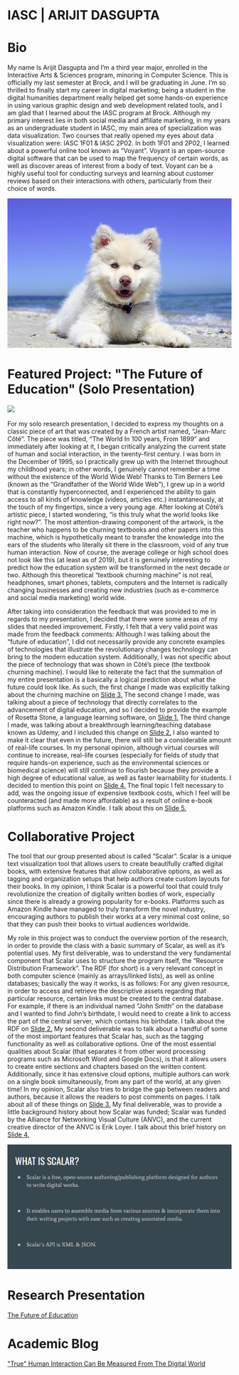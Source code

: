 # IASC | ARIJIT DASGUPTA

# Bio

My name Is Arijit Dasgupta and I’m a third year major, enrolled in the Interactive Arts & Sciences program, minoring in Computer Science. This is officially my last semester at Brock, and I will be graduating in June. I’m so thrilled to finally start my career in digital marketing; being a student in the digital humanities department really helped get some hands-on experience in using various graphic design and web development related tools, and I am glad that I learned about the IASC program at Brock. Although my primary interest lies in both social media and affiliate marketing, in my years as an undergraduate student in IASC, my main area of specialization was data visualization. Two courses that really opened my eyes about data visualization were: IASC 1F01 & IASC 2P02. In both 1F01 and 2P02, I learned about a powerful online tool known as “Voyant”. Voyant is an open-source digital software that can be used to map the frequency of certain words, as well as discover areas of interest from a body of text. Voyant can be a highly useful tool for conducting surveys and learning about customer reviews based on their interactions with others, particularly from their choice of words.

![](images/dog.jpg)

# Featured Project: "The Future of Education" (Solo Presentation)

![](https://images.boredomfiles.com/wp-content/uploads/2017/06/1-future.jpg)

For my solo research presentation, I decided to express my thoughts on a classic piece of art that was created by a French artist named, “Jean-Marc Côté”. The piece was titled, “The World In 100 years, From 1899” and immediately after looking at it, I began critically analyzing the current state of human and social interaction, in the twenty-first century. I was born in the December of 1995, so I practically grew up with the Internet throughout my childhood years; in other words, I genuinely cannot remember a time without the existence of the World Wide Web! Thanks to Tim Berners Lee (known as the “Grandfather of the World Wide Web”), I grew up in a world that is constantly hyperconnected, and I experienced the ability to gain access to all kinds of knowledge (videos, articles etc.) instantaneously, at the touch of my fingertips, since a very young age. After looking at Côté’s artistic piece, I started wondering, “is this truly what the world looks like right now?”. The most attention-drawing component of the artwork, is the teacher who happens to be churning textbooks and other papers into this machine, which is hypothetically meant to transfer the knowledge into the ears of the students who literally sit there in the classroom, void of any true human interaction. Now of course, the average college or high school does not look like this (at least as of 2019), but it is genuinely interesting to predict how the education system will be transformed in the next decade or two. Although this theoretical “textbook churning machine” is not real, headphones, smart phones, tablets, computers and the Internet is radically changing businesses and creating new industries (such as e-commerce and social media marketing) world wide.

After taking into consideration the feedback that was provided to me in regards to my presentation, I decided that there were some areas of my slides that needed improvement. Firstly, I felt that a very valid point was made from the feedback comments: Although I was talking about the “future of education”, I did not necessarily provide any concrete examples of technologies that illustrate the revolutionary changes technology can bring to the modern education system. Additionally, I was not specific about the piece of technology that was shown in Côté’s piece (the textbook churning machine). I would like to reiterate the fact that the summation of my entire presentation is a basically a logical prediction about what the future could look like. As such, the first change I made was explicitly talking about the churning machine on [Slide 3.](https://github.com/arijitdg/arijitiasc2p02/commit/e9693b5e96966f9e390778b8e71ffacceb4662fd) The second change I made, was talking about a piece of technology that directly correlates to the advancement of digital education, and so I decided to provide the example of Rosetta Stone, a language learning software, on [Slide 1.](https://github.com/arijitdg/arijitiasc2p02/commit/449c419160ff4aedb0bddeb88a37168a92980bcb) The third change I made, was talking about a breakthrough learning/teaching database known as Udemy, and I included this change on [Slide 2.](https://github.com/arijitdg/arijitiasc2p02/commit/751405165dfdd0d5d6356d4d77a710c452fd51f3) I also wanted to make it clear that even in the future, there will still be a considerable amount of real-life courses. In my personal opinion, although virtual courses will continue to increase, real-life courses (especially for fields of study that require hands-on experience, such as the environmental sciences or biomedical science) will still continue to flourish because they provide a high degree of educational value, as well as faster learnability for students. I decided to mention this point on [Slide 4.](https://github.com/arijitdg/arijitiasc2p02/commit/129ecf8e1ec480e4bf2f54574be7f397c37e1998) The final topic I felt necessary to add, was the ongoing issue of expensive textbook costs, which I feel will be counteracted (and made more affordable) as a result of online e-book platforms such as Amazon Kindle. I talk about this on [Slide 5.](https://github.com/arijitdg/arijitiasc2p02/commit/2192926fef425ea31ebdb2005fad42b960d9d5cf)

# Collaborative Project

The tool that our group presented about is called “Scalar”. Scalar is a unique text visualization tool that allows users to create beautifully crafted digital books, with extensive features that allow collaborative options, as well as tagging and organization setups that help authors create custom layouts for their books. In my opinion, I think Scalar is a powerful tool that could truly revolutionize the creation of digitally written bodies of work, especially since there is already a growing popularity for e-books. Platforms such as Amazon Kindle have managed to truly transform the novel industry, encouraging authors to publish their works at a very minimal cost online, so that they can push their books to virtual audiences worldwide.

My role in this project was to conduct the overview portion of the research, in order to provide the class with a basic summary of Scalar, as well as it’s potential uses. My first deliverable, was to understand the very fundamental component that Scalar uses to structure the program itself, the “Resource Distribution Framework”. The RDF (for short) is a very relevant concept in both computer science (mainly as arrays/linked lists), as well as online databases; basically the way it works, is as follows: For any given resource, in order to access and retrieve the descriptive assets regarding that particular resource, certain links must be created to the central database. For example, if there is an individual named “John Smith” on the database and I wanted to find John’s birthdate, I would need to create a link to access the part of the central server, which contains his birthdate. I talk about the RDF on [Slide 2.](https://github.com/IascAtBrock/IASC-2P02-TeamPresentations/blob/Team1/Overview/ArijitSlide2.md) My second deliverable was to talk about a handful of some of the most important features that Scalar has, such as the tagging functionality as well as collaborative options. One of the most essential qualities about Scalar (that separates it from other word processing programs such as Microsoft Word and Google Docs), is that it allows users to create entire sections and chapters based on the written content. Additionally, since it has extensive cloud options, multiple authors can work on a single book simultaneously, from any part of the world, at any given time! In my opinion, Scalar also tries to bridge the gap between readers and authors, because it allows the readers to post comments on pages. I talk about all of these things on [Slide 3.](https://github.com/IascAtBrock/IASC-2P02-TeamPresentations/blob/Team1/Overview/ArijitSlide3.md) My final deliverable, was to provide a little background history about how Scalar was funded; Scalar was funded by the Alliance for Networking Visual Culture (ANVC), and the current creative director of the ANVC is Erik Loyer. I talk about this brief history on [Slide 4.](https://github.com/IascAtBrock/IASC-2P02-TeamPresentations/blob/Team1/Overview/ArijitSlide4.md) 

![](images/overview.png)

# Research Presentation

[The Future of Education](reveal/index.html)

# Academic Blog

["True" Human Interaction Can Be Measured From The Digital World](blog)

